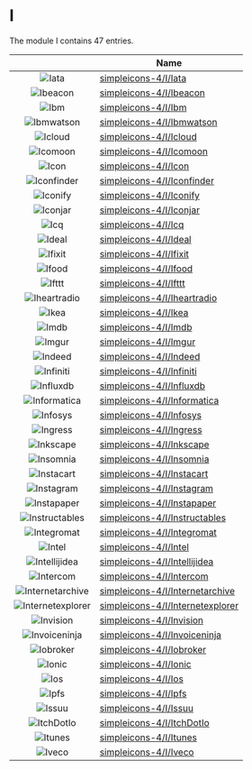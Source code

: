 # I

The module I contains 47 entries.



| |Name|
|:---:|---|
|![Iata](../simpleicons-4/I/Iata.element.png)|[simpleicons-4/I/Iata](../simpleicons-4/I/Iata.md)
|![Ibeacon](../simpleicons-4/I/Ibeacon.element.png)|[simpleicons-4/I/Ibeacon](../simpleicons-4/I/Ibeacon.md)
|![Ibm](../simpleicons-4/I/Ibm.element.png)|[simpleicons-4/I/Ibm](../simpleicons-4/I/Ibm.md)
|![Ibmwatson](../simpleicons-4/I/Ibmwatson.element.png)|[simpleicons-4/I/Ibmwatson](../simpleicons-4/I/Ibmwatson.md)
|![Icloud](../simpleicons-4/I/Icloud.element.png)|[simpleicons-4/I/Icloud](../simpleicons-4/I/Icloud.md)
|![Icomoon](../simpleicons-4/I/Icomoon.element.png)|[simpleicons-4/I/Icomoon](../simpleicons-4/I/Icomoon.md)
|![Icon](../simpleicons-4/I/Icon.element.png)|[simpleicons-4/I/Icon](../simpleicons-4/I/Icon.md)
|![Iconfinder](../simpleicons-4/I/Iconfinder.element.png)|[simpleicons-4/I/Iconfinder](../simpleicons-4/I/Iconfinder.md)
|![Iconify](../simpleicons-4/I/Iconify.element.png)|[simpleicons-4/I/Iconify](../simpleicons-4/I/Iconify.md)
|![Iconjar](../simpleicons-4/I/Iconjar.element.png)|[simpleicons-4/I/Iconjar](../simpleicons-4/I/Iconjar.md)
|![Icq](../simpleicons-4/I/Icq.element.png)|[simpleicons-4/I/Icq](../simpleicons-4/I/Icq.md)
|![Ideal](../simpleicons-4/I/Ideal.element.png)|[simpleicons-4/I/Ideal](../simpleicons-4/I/Ideal.md)
|![Ifixit](../simpleicons-4/I/Ifixit.element.png)|[simpleicons-4/I/Ifixit](../simpleicons-4/I/Ifixit.md)
|![Ifood](../simpleicons-4/I/Ifood.element.png)|[simpleicons-4/I/Ifood](../simpleicons-4/I/Ifood.md)
|![Ifttt](../simpleicons-4/I/Ifttt.element.png)|[simpleicons-4/I/Ifttt](../simpleicons-4/I/Ifttt.md)
|![Iheartradio](../simpleicons-4/I/Iheartradio.element.png)|[simpleicons-4/I/Iheartradio](../simpleicons-4/I/Iheartradio.md)
|![Ikea](../simpleicons-4/I/Ikea.element.png)|[simpleicons-4/I/Ikea](../simpleicons-4/I/Ikea.md)
|![Imdb](../simpleicons-4/I/Imdb.element.png)|[simpleicons-4/I/Imdb](../simpleicons-4/I/Imdb.md)
|![Imgur](../simpleicons-4/I/Imgur.element.png)|[simpleicons-4/I/Imgur](../simpleicons-4/I/Imgur.md)
|![Indeed](../simpleicons-4/I/Indeed.element.png)|[simpleicons-4/I/Indeed](../simpleicons-4/I/Indeed.md)
|![Infiniti](../simpleicons-4/I/Infiniti.element.png)|[simpleicons-4/I/Infiniti](../simpleicons-4/I/Infiniti.md)
|![Influxdb](../simpleicons-4/I/Influxdb.element.png)|[simpleicons-4/I/Influxdb](../simpleicons-4/I/Influxdb.md)
|![Informatica](../simpleicons-4/I/Informatica.element.png)|[simpleicons-4/I/Informatica](../simpleicons-4/I/Informatica.md)
|![Infosys](../simpleicons-4/I/Infosys.element.png)|[simpleicons-4/I/Infosys](../simpleicons-4/I/Infosys.md)
|![Ingress](../simpleicons-4/I/Ingress.element.png)|[simpleicons-4/I/Ingress](../simpleicons-4/I/Ingress.md)
|![Inkscape](../simpleicons-4/I/Inkscape.element.png)|[simpleicons-4/I/Inkscape](../simpleicons-4/I/Inkscape.md)
|![Insomnia](../simpleicons-4/I/Insomnia.element.png)|[simpleicons-4/I/Insomnia](../simpleicons-4/I/Insomnia.md)
|![Instacart](../simpleicons-4/I/Instacart.element.png)|[simpleicons-4/I/Instacart](../simpleicons-4/I/Instacart.md)
|![Instagram](../simpleicons-4/I/Instagram.element.png)|[simpleicons-4/I/Instagram](../simpleicons-4/I/Instagram.md)
|![Instapaper](../simpleicons-4/I/Instapaper.element.png)|[simpleicons-4/I/Instapaper](../simpleicons-4/I/Instapaper.md)
|![Instructables](../simpleicons-4/I/Instructables.element.png)|[simpleicons-4/I/Instructables](../simpleicons-4/I/Instructables.md)
|![Integromat](../simpleicons-4/I/Integromat.element.png)|[simpleicons-4/I/Integromat](../simpleicons-4/I/Integromat.md)
|![Intel](../simpleicons-4/I/Intel.element.png)|[simpleicons-4/I/Intel](../simpleicons-4/I/Intel.md)
|![Intellijidea](../simpleicons-4/I/Intellijidea.element.png)|[simpleicons-4/I/Intellijidea](../simpleicons-4/I/Intellijidea.md)
|![Intercom](../simpleicons-4/I/Intercom.element.png)|[simpleicons-4/I/Intercom](../simpleicons-4/I/Intercom.md)
|![Internetarchive](../simpleicons-4/I/Internetarchive.element.png)|[simpleicons-4/I/Internetarchive](../simpleicons-4/I/Internetarchive.md)
|![Internetexplorer](../simpleicons-4/I/Internetexplorer.element.png)|[simpleicons-4/I/Internetexplorer](../simpleicons-4/I/Internetexplorer.md)
|![Invision](../simpleicons-4/I/Invision.element.png)|[simpleicons-4/I/Invision](../simpleicons-4/I/Invision.md)
|![Invoiceninja](../simpleicons-4/I/Invoiceninja.element.png)|[simpleicons-4/I/Invoiceninja](../simpleicons-4/I/Invoiceninja.md)
|![Iobroker](../simpleicons-4/I/Iobroker.element.png)|[simpleicons-4/I/Iobroker](../simpleicons-4/I/Iobroker.md)
|![Ionic](../simpleicons-4/I/Ionic.element.png)|[simpleicons-4/I/Ionic](../simpleicons-4/I/Ionic.md)
|![Ios](../simpleicons-4/I/Ios.element.png)|[simpleicons-4/I/Ios](../simpleicons-4/I/Ios.md)
|![Ipfs](../simpleicons-4/I/Ipfs.element.png)|[simpleicons-4/I/Ipfs](../simpleicons-4/I/Ipfs.md)
|![Issuu](../simpleicons-4/I/Issuu.element.png)|[simpleicons-4/I/Issuu](../simpleicons-4/I/Issuu.md)
|![ItchDotIo](../simpleicons-4/I/ItchDotIo.element.png)|[simpleicons-4/I/ItchDotIo](../simpleicons-4/I/ItchDotIo.md)
|![Itunes](../simpleicons-4/I/Itunes.element.png)|[simpleicons-4/I/Itunes](../simpleicons-4/I/Itunes.md)
|![Iveco](../simpleicons-4/I/Iveco.element.png)|[simpleicons-4/I/Iveco](../simpleicons-4/I/Iveco.md)

